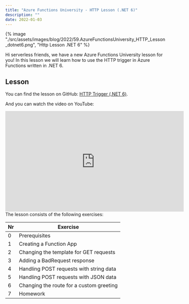 ```yaml
---
title: "Azure Functions University - HTTP Lesson (.NET 6)"
description: ""
date: 2022-01-03
---
```


{% image "./src/assets/images/blog/2022/59.AzureFunctionsUniversity_HTTP_Lesson_dotnet6.png", "Http Lesson .NET 6" %}

Hi serverless friends, we have a new Azure Functions University lesson for you! In this lesson we will learn how to use the HTTP trigger in Azure Functions written in .NET 6.

## Lesson

You can find the lesson on GitHub: [HTTP Trigger (.NET 6)](https://github.com/marcduiker/azure-functions-university/blob/main/lessons/dotnet6/http/README.md).

And you can watch the video on YouTube:

<iframe width="560" height="315" src="https://www.youtube.com/embed/aifFp86G3tI" title="YouTube video player" frameborder="0" allow="accelerometer; autoplay; clipboard-write; encrypted-media; gyroscope; picture-in-picture" allowfullscreen></iframe>

<br>
The lesson consists of the following exercises:

|Nr|Exercise
|-|-
|0|Prerequisites
|1|Creating a Function App
|2|Changing the template for GET requests
|3|Adding a BadRequest response
|4|Handling POST requests with string data
|5|Handling POST requests with JSON data
|6|Changing the route for a custom greeting
|7|Homework